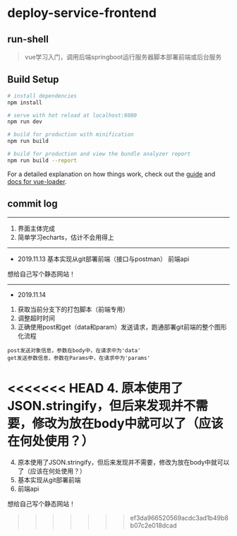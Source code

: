 # deploy-service-frontend

## run-shell

> vue学习入门，调用后端springboot运行服务器脚本部署前端或后台服务

## Build Setup

``` bash
# install dependencies
npm install

# serve with hot reload at localhost:8080
npm run dev

# build for production with minification
npm run build

# build for production and view the bundle analyzer report
npm run build --report
```

For a detailed explanation on how things work, check out the [guide](http://vuejs-templates.github.io/webpack/) and [docs for vue-loader](http://vuejs.github.io/vue-loader).

## commit log
---
1. 界面主体完成
2. 简单学习echarts，估计不会用得上

---
- 2019.11.13
基本实现从git部署前端（接口与postman）
前端api

想给自己写个静态网站！

---
- 2019.11.14
1. 获取当前分支下的打包脚本（前端专用）
2. 调整超时时间
3. 正确使用post和get（data和param）发送请求，跑通部署git前端的整个图形化流程
```
post发送对象信息，参数在body中，在请求中为'data'
get发送参数信息，参数在Params中，在请求中为'params'
```
<<<<<<< HEAD
4. 原本使用了JSON.stringify，但后来发现并不需要，修改为放在body中就可以了（应该在何处使用？）
=======
4. 原本使用了JSON.stringify，但后来发现并不需要，修改为放在body中就可以了（应该在何处使用？）
1. 基本实现从git部署前端
2. 前端api

想给自己写个静态网站！
>>>>>>> ef3da966520569acdc3ad1b49b8b07c2e018dcad
